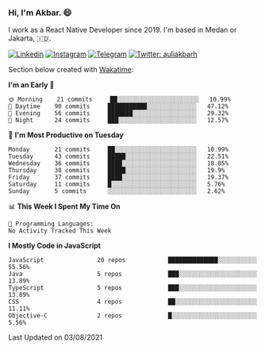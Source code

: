 ### Hi,  I'm Akbar. 😄

I work as a React Native Developer since 2019. I'm based in Medan or Jakarta, :indonesia:. 

<!-- 🔭 Take a look at my [LinkedIn](https://www.linkedin.com/in/aulia-akbar-harahap/) profile. -->

<!-- For now I still don't have a repository to be proud of, but I'm working on it. -->

[![Linkedin](https://img.shields.io/badge/-Aulia%20Akbar%20Harahap-blue?style=flat-square&labelColor=gray&logo=Linkedin&logoColor=white&link=https://www.linkedin.com/in/aulia-akbar-harahap)](https://www.linkedin.com/in/aulia-akbar-harahap)
[![Instagram](https://img.shields.io/badge/-@auliakbarh-orange?style=flat-square&labelColor=gray&logo=Instagram&logoColor=white&link=https://www.instagram.com/auliakbarh)](https://www.instagram.com/auliakbarh)
[![Telegram](https://img.shields.io/badge/-auliakbarh-informational?style=flat-square&labelColor=gray&logo=telegram&logoColor=white&link=https://t.me/auliakbarh)](https://t.me/auliakbarh)
[![Twitter: auliakbarh](https://img.shields.io/twitter/follow/auliakbarh?style=social)](https://twitter.com/auliakbarh)

Section below created with [Wakatime](https://wakatime.com/):
<!--START_SECTION:waka-->
**I'm an Early 🐤** 

```text
🌞 Morning    21 commits     ██░░░░░░░░░░░░░░░░░░░░░░░   10.99% 
🌆 Daytime    90 commits     ███████████░░░░░░░░░░░░░░   47.12% 
🌃 Evening    56 commits     ███████░░░░░░░░░░░░░░░░░░   29.32% 
🌙 Night      24 commits     ███░░░░░░░░░░░░░░░░░░░░░░   12.57%

```
📅 **I'm Most Productive on Tuesday** 

```text
Monday       21 commits     ██░░░░░░░░░░░░░░░░░░░░░░░   10.99% 
Tuesday      43 commits     █████░░░░░░░░░░░░░░░░░░░░   22.51% 
Wednesday    36 commits     ████░░░░░░░░░░░░░░░░░░░░░   18.85% 
Thursday     38 commits     █████░░░░░░░░░░░░░░░░░░░░   19.9% 
Friday       37 commits     ████░░░░░░░░░░░░░░░░░░░░░   19.37% 
Saturday     11 commits     █░░░░░░░░░░░░░░░░░░░░░░░░   5.76% 
Sunday       5 commits      ░░░░░░░░░░░░░░░░░░░░░░░░░   2.62%

```


📊 **This Week I Spent My Time On** 

```text
💬 Programming Languages: 
No Activity Tracked This Week

```

**I Mostly Code in JavaScript** 

```text
JavaScript               20 repos            ██████████████░░░░░░░░░░░   55.56% 
Java                     5 repos             ███░░░░░░░░░░░░░░░░░░░░░░   13.89% 
TypeScript               5 repos             ███░░░░░░░░░░░░░░░░░░░░░░   13.89% 
CSS                      4 repos             ██░░░░░░░░░░░░░░░░░░░░░░░   11.11% 
Objective-C              2 repos             █░░░░░░░░░░░░░░░░░░░░░░░░   5.56%

```



 Last Updated on 03/08/2021
<!--END_SECTION:waka-->


<!--
**auliakbarh/auliakbarh** is a ✨ _special_ ✨ repository because its `README.md` (this file) appears on your GitHub profile.

Here are some ideas to get you started:

- 🔭 I’m currently working on ...
- 🌱 I’m currently learning ...
- 👯 I’m looking to collaborate on ...
- 🤔 I’m looking for help with ...
- 💬 Ask me about ...
- 📫 How to reach me: ...
- 😄 Pronouns: ...
- ⚡ Fun fact: ...
-->
